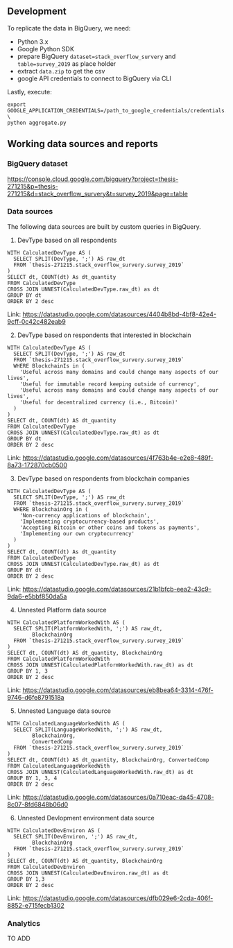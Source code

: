 ## Development

To replicate the data in BigQuery, we need:
- Python 3.x
- Google Python SDK
- prepare BigQuery `dataset=stack_overflow_survery` and `table=survey_2019` as place holder
- extract `data.zip` to get the csv
- google API credentials to connect to BigQuery via CLI

Lastly, execute:

```
export GOOGLE_APPLICATION_CREDENTIALS=/path_to_google_credentials/credentials.json \
python aggregate.py
```


## Working data sources and reports

### BigQuery dataset 

https://console.cloud.google.com/bigquery?project=thesis-271215&p=thesis-271215&d=stack_overflow_survery&t=survey_2019&page=table


### Data sources

The following data sources are built by custom queries in BigQuery.

1. DevType based on all respondents

```
WITH CalculatedDevType AS (
  SELECT SPLIT(DevType, ';') AS raw_dt
  FROM `thesis-271215.stack_overflow_survery.survey_2019`
)
SELECT dt, COUNT(dt) As dt_quantity
FROM CalculatedDevType
CROSS JOIN UNNEST(CalculatedDevType.raw_dt) as dt
GROUP BY dt
ORDER BY 2 desc
```

Link: https://datastudio.google.com/datasources/4404b8bd-4bf8-42e4-9cff-0c42c482eab9

2. DevType based on respondents that interested in blockchain

```
WITH CalculatedDevType AS (
  SELECT SPLIT(DevType, ';') AS raw_dt
  FROM `thesis-271215.stack_overflow_survery.survey_2019`
  WHERE BlockchainIs in (
    'Useful across many domains and could change many aspects of our lives',
    'Useful for immutable record keeping outside of currency',
    'Useful across many domains and could change many aspects of our lives',
    'Useful for decentralized currency (i.e., Bitcoin)'
  )
)
SELECT dt, COUNT(dt) AS dt_quantity
FROM CalculatedDevType
CROSS JOIN UNNEST(CalculatedDevType.raw_dt) as dt
GROUP BY dt
ORDER BY 2 desc
```

Link: https://datastudio.google.com/datasources/4f763b4e-e2e8-489f-8a73-172870cb0500

3. DevType based on respondents from blockchain companies

```
WITH CalculatedDevType AS (
  SELECT SPLIT(DevType, ';') AS raw_dt
  FROM `thesis-271215.stack_overflow_survery.survey_2019`
  WHERE BlockchainOrg in (
    'Non-currency applications of blockchain',
    'Implementing cryptocurrency-based products',
    'Accepting Bitcoin or other coins and tokens as payments',
    'Implementing our own cryptocurrency'
  )
)
SELECT dt, COUNT(dt) As dt_quantity
FROM CalculatedDevType
CROSS JOIN UNNEST(CalculatedDevType.raw_dt) as dt
GROUP BY dt
ORDER BY 2 desc
```

Link: https://datastudio.google.com/datasources/21b1bfcb-eea2-43c9-9da6-e5bbf850da5a

4. Unnested Platform data source

```
WITH CalculatedPlatformWorkedWith AS (
  SELECT SPLIT(PlatformWorkedWith, ';') AS raw_dt,
  		BlockchainOrg
  FROM `thesis-271215.stack_overflow_survery.survey_2019`
)
SELECT dt, COUNT(dt) AS dt_quantity, BlockchainOrg
FROM CalculatedPlatformWorkedWith
CROSS JOIN UNNEST(CalculatedPlatformWorkedWith.raw_dt) as dt
GROUP BY 1, 3
ORDER BY 2 desc
```

Link: https://datastudio.google.com/datasources/eb8bea64-3314-476f-9746-d6fe8791518a

5. Unnested Language data source

```
WITH CalculatedLanguageWorkedWith AS (
  SELECT SPLIT(LanguageWorkedWith, ';') AS raw_dt,
  		BlockchainOrg,
  		ConvertedComp
  FROM `thesis-271215.stack_overflow_survery.survey_2019`
)
SELECT dt, COUNT(dt) AS dt_quantity, BlockchainOrg, ConvertedComp
FROM CalculatedLanguageWorkedWith
CROSS JOIN UNNEST(CalculatedLanguageWorkedWith.raw_dt) as dt
GROUP BY 1, 3, 4
ORDER BY 2 desc
```

Link: https://datastudio.google.com/datasources/0a710eac-da45-4708-8c07-8fd6848b06d0

6. Unnested Devlopment environment data source

```
WITH CalculatedDevEnviron AS (
  SELECT SPLIT(DevEnviron, ';') AS raw_dt,
  		BlockchainOrg
  FROM `thesis-271215.stack_overflow_survery.survey_2019`
)
SELECT dt, COUNT(dt) AS dt_quantity, BlockchainOrg
FROM CalculatedDevEnviron
CROSS JOIN UNNEST(CalculatedDevEnviron.raw_dt) as dt
GROUP BY 1,3
ORDER BY 2 desc
```

Link: https://datastudio.google.com/datasources/dfb029e6-2cda-406f-8852-e715fecb1302

### Analytics

TO ADD